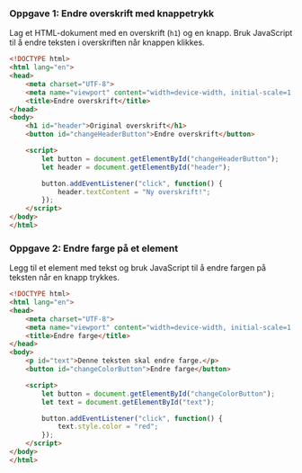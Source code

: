 ### Oppgave 1: Endre overskrift med knappetrykk
Lag et HTML-dokument med en overskrift (`h1`) og en knapp. Bruk JavaScript til å endre teksten i overskriften når knappen klikkes.

```html
<!DOCTYPE html>
<html lang="en">
<head>
    <meta charset="UTF-8">
    <meta name="viewport" content="width=device-width, initial-scale=1.0">
    <title>Endre overskrift</title>
</head>
<body>
    <h1 id="header">Original overskrift</h1>
    <button id="changeHeaderButton">Endre overskrift</button>

    <script>
        let button = document.getElementById("changeHeaderButton");
        let header = document.getElementById("header");

        button.addEventListener("click", function() {
            header.textContent = "Ny overskrift!";
        });
    </script>
</body>
</html>
```

### Oppgave 2: Endre farge på et element
Legg til et element med tekst og bruk JavaScript til å endre fargen på teksten når en knapp trykkes.

```html
<!DOCTYPE html>
<html lang="en">
<head>
    <meta charset="UTF-8">
    <meta name="viewport" content="width=device-width, initial-scale=1.0">
    <title>Endre farge</title>
</head>
<body>
    <p id="text">Denne teksten skal endre farge.</p>
    <button id="changeColorButton">Endre farge</button>

    <script>
        let button = document.getElementById("changeColorButton");
        let text = document.getElementById("text");

        button.addEventListener("click", function() {
            text.style.color = "red";
        });
    </script>
</body>
</html>
```